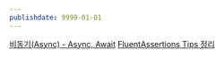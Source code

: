 ```yaml
---
publishdate: 9999-01-01
---
```

[비동기(Async) - Async, Await](비동기(Async)%20-%20Async,%20Await.md)
[FluentAssertions Tips 정리](FluentAssertions%20Tips%20정리.md)